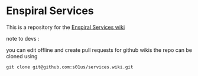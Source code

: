 Enspiral Services
========

This is a repository for the [Enspiral Services wiki](../../wiki)




note to devs : 

you can edit offline and create pull requests for github wikis
the repo can be cloned using 
```
git clone git@github.com:s01us/services.wiki.git
```
